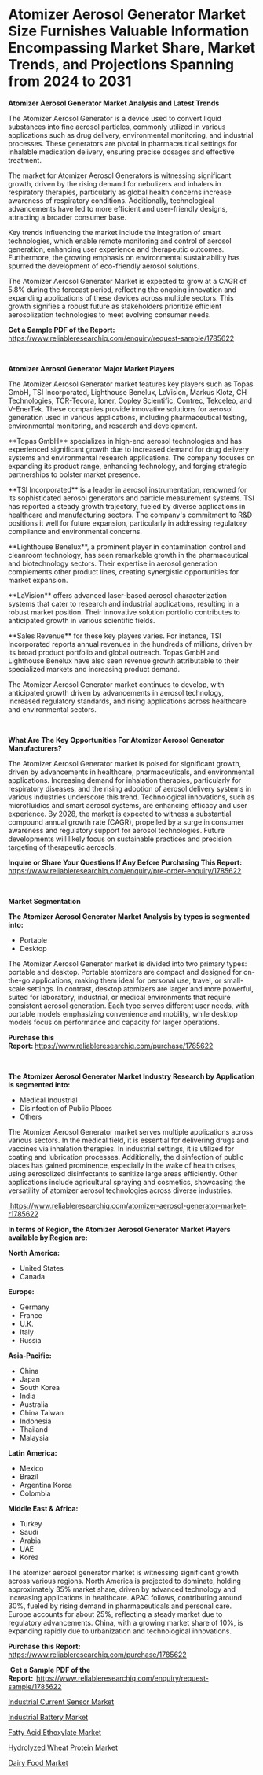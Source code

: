 <p><h1>Atomizer Aerosol Generator Market Size Furnishes Valuable Information Encompassing Market Share, Market Trends, and Projections Spanning from 2024 to 2031</h1></p><p><strong>Atomizer Aerosol Generator Market Analysis and Latest Trends</strong></p>
<p><p>The Atomizer Aerosol Generator is a device used to convert liquid substances into fine aerosol particles, commonly utilized in various applications such as drug delivery, environmental monitoring, and industrial processes. These generators are pivotal in pharmaceutical settings for inhalable medication delivery, ensuring precise dosages and effective treatment. </p><p>The market for Atomizer Aerosol Generators is witnessing significant growth, driven by the rising demand for nebulizers and inhalers in respiratory therapies, particularly as global health concerns increase awareness of respiratory conditions. Additionally, technological advancements have led to more efficient and user-friendly designs, attracting a broader consumer base.</p><p>Key trends influencing the market include the integration of smart technologies, which enable remote monitoring and control of aerosol generation, enhancing user experience and therapeutic outcomes. Furthermore, the growing emphasis on environmental sustainability has spurred the development of eco-friendly aerosol solutions.</p><p>The Atomizer Aerosol Generator Market is expected to grow at a CAGR of 5.8% during the forecast period, reflecting the ongoing innovation and expanding applications of these devices across multiple sectors. This growth signifies a robust future as stakeholders prioritize efficient aerosolization technologies to meet evolving consumer needs.</p></p>
<p><strong>Get a Sample PDF of the Report:&nbsp;</strong> <a href="https://www.reliableresearchiq.com/enquiry/request-sample/1785622?utm_campaign=1102&utm_medium=2&utm_source=Github&utm_content=ia&utm_term=09102024&utm_id=atomizer-aerosol-generator">https://www.reliableresearchiq.com/enquiry/request-sample/1785622</a></p>
<p>&nbsp;</p>
<p><strong>Atomizer Aerosol Generator Major Market Players</strong></p>
<p><p>The Atomizer Aerosol Generator market features key players such as Topas GmbH, TSI Incorporated, Lighthouse Benelux, LaVision, Markus Klotz, CH Technologies, TCR-Tecora, Ioner, Copley Scientific, Contrec, Tekceleo, and V-EnerTek. These companies provide innovative solutions for aerosol generation used in various applications, including pharmaceutical testing, environmental monitoring, and research and development.</p><p>**Topas GmbH** specializes in high-end aerosol technologies and has experienced significant growth due to increased demand for drug delivery systems and environmental research applications. The company focuses on expanding its product range, enhancing technology, and forging strategic partnerships to bolster market presence.</p><p>**TSI Incorporated** is a leader in aerosol instrumentation, renowned for its sophisticated aerosol generators and particle measurement systems. TSI has reported a steady growth trajectory, fueled by diverse applications in healthcare and manufacturing sectors. The company's commitment to R&D positions it well for future expansion, particularly in addressing regulatory compliance and environmental concerns.</p><p>**Lighthouse Benelux**, a prominent player in contamination control and cleanroom technology, has seen remarkable growth in the pharmaceutical and biotechnology sectors. Their expertise in aerosol generation complements other product lines, creating synergistic opportunities for market expansion.</p><p>**LaVision** offers advanced laser-based aerosol characterization systems that cater to research and industrial applications, resulting in a robust market position. Their innovative solution portfolio contributes to anticipated growth in various scientific fields.</p><p>**Sales Revenue** for these key players varies. For instance, TSI Incorporated reports annual revenues in the hundreds of millions, driven by its broad product portfolio and global outreach. Topas GmbH and Lighthouse Benelux have also seen revenue growth attributable to their specialized markets and increasing product demand.</p><p>The Atomizer Aerosol Generator market continues to develop, with anticipated growth driven by advancements in aerosol technology, increased regulatory standards, and rising applications across healthcare and environmental sectors.</p></p>
<p>&nbsp;</p>
<p><strong>What Are The Key Opportunities For Atomizer Aerosol Generator Manufacturers?</strong></p>
<p><p>The Atomizer Aerosol Generator market is poised for significant growth, driven by advancements in healthcare, pharmaceuticals, and environmental applications. Increasing demand for inhalation therapies, particularly for respiratory diseases, and the rising adoption of aerosol delivery systems in various industries underscore this trend. Technological innovations, such as microfluidics and smart aerosol systems, are enhancing efficacy and user experience. By 2028, the market is expected to witness a substantial compound annual growth rate (CAGR), propelled by a surge in consumer awareness and regulatory support for aerosol technologies. Future developments will likely focus on sustainable practices and precision targeting of therapeutic aerosols.</p></p>
<p><strong>Inquire or Share Your Questions If Any Before Purchasing This Report:</strong> <a href="https://www.reliableresearchiq.com/enquiry/pre-order-enquiry/1785622?utm_campaign=1102&utm_medium=2&utm_source=Github&utm_content=ia&utm_term=09102024&utm_id=atomizer-aerosol-generator">https://www.reliableresearchiq.com/enquiry/pre-order-enquiry/1785622</a></p>
<p>&nbsp;</p>
<p><strong>Market Segmentation</strong></p>
<p><strong>The Atomizer Aerosol Generator Market Analysis by types is segmented into:</strong></p>
<p><ul><li>Portable</li><li>Desktop</li></ul></p>
<p><p>The Atomizer Aerosol Generator market is divided into two primary types: portable and desktop. Portable atomizers are compact and designed for on-the-go applications, making them ideal for personal use, travel, or small-scale settings. In contrast, desktop atomizers are larger and more powerful, suited for laboratory, industrial, or medical environments that require consistent aerosol generation. Each type serves different user needs, with portable models emphasizing convenience and mobility, while desktop models focus on performance and capacity for larger operations.</p></p>
<p><strong>Purchase this Report:&nbsp;</strong><a href="https://www.reliableresearchiq.com/purchase/1785622?utm_campaign=1102&utm_medium=2&utm_source=Github&utm_content=ia&utm_term=09102024&utm_id=atomizer-aerosol-generator">https://www.reliableresearchiq.com/purchase/1785622</a></p>
<p>&nbsp;</p>
<p><strong>The Atomizer Aerosol Generator Market Industry Research by Application is segmented into:</strong></p>
<p><ul><li>Medical Industrial</li><li>Disinfection of Public Places</li><li>Others</li></ul></p>
<p><p>The Atomizer Aerosol Generator market serves multiple applications across various sectors. In the medical field, it is essential for delivering drugs and vaccines via inhalation therapies. In industrial settings, it is utilized for coating and lubrication processes. Additionally, the disinfection of public places has gained prominence, especially in the wake of health crises, using aerosolized disinfectants to sanitize large areas efficiently. Other applications include agricultural spraying and cosmetics, showcasing the versatility of atomizer aerosol technologies across diverse industries.</p></p>
<p><a href="https://www.reliableresearchiq.com/atomizer-aerosol-generator-market-r1785622?utm_campaign=1102&utm_medium=2&utm_source=Github&utm_content=ia&utm_term=09102024&utm_id=atomizer-aerosol-generator">&nbsp;https://www.reliableresearchiq.com/atomizer-aerosol-generator-market-r1785622</a></p>
<p><strong>In terms of Region, the Atomizer Aerosol Generator Market Players available by Region are:</strong></p>
<p>
    <p> <strong> North America: </strong>
        <ul>
            <li>United States</li>
            <li>Canada</li>
        </ul>
        </p> 
    <p> <strong> Europe: </strong>
        <ul>
            <li>Germany</li>
            <li>France</li>
            <li>U.K.</li>
            <li>Italy</li>
            <li>Russia</li>
        </ul>
        </p> 
    <p> <strong> Asia-Pacific: </strong>
        <ul>
            <li>China</li>
            <li>Japan</li>
            <li>South Korea</li>
            <li>India</li>
            <li>Australia</li>
            <li>China Taiwan</li>
            <li>Indonesia</li>
            <li>Thailand</li>
            <li>Malaysia</li>
        </ul>
        </p> 
    <p> <strong> Latin America: </strong>
        <ul>
            <li>Mexico</li>
            <li>Brazil</li>
            <li>Argentina Korea</li>
            <li>Colombia</li>
        </ul>
        </p> 
    <p> <strong> Middle East & Africa: </strong>
        <ul>
            <li>Turkey</li>
            <li>Saudi</li>
            <li>Arabia</li>
            <li>UAE</li>
            <li>Korea</li>
        </ul>
    </p>
    </p>
<p><p>The atomizer aerosol generator market is witnessing significant growth across various regions. North America is projected to dominate, holding approximately 35% market share, driven by advanced technology and increasing applications in healthcare. APAC follows, contributing around 30%, fueled by rising demand in pharmaceuticals and personal care. Europe accounts for about 25%, reflecting a steady market due to regulatory advancements. China, with a growing market share of 10%, is expanding rapidly due to urbanization and technological innovations.</p></p>
<p><strong>Purchase this Report: </strong><a href="https://www.reliableresearchiq.com/purchase/1785622?utm_campaign=1102&utm_medium=2&utm_source=Github&utm_content=ia&utm_term=09102024&utm_id=atomizer-aerosol-generator">https://www.reliableresearchiq.com/purchase/1785622</a></p>
<p>&nbsp;<strong>Get a Sample PDF of the Report:&nbsp;&nbsp;</strong><a href="https://www.reliableresearchiq.com/enquiry/request-sample/1785622?utm_campaign=1102&utm_medium=2&utm_source=Github&utm_content=ia&utm_term=09102024&utm_id=atomizer-aerosol-generator">https://www.reliableresearchiq.com/enquiry/request-sample/1785622</a></p>
<p><strong></strong></p>
<p><p><a href="https://www.linkedin.com/pulse/mapping-industrial-current-sensor-market-trends-challenges-zqwoe?utm_campaign=1102&utm_medium=2&utm_source=Github&utm_content=ia&utm_term=09102024&utm_id=atomizer-aerosol-generator">Industrial Current Sensor Market</a></p><p><a href="https://www.linkedin.com/pulse/strategic-insights-global-industrial-battery-market-trends-2024-phloe?utm_campaign=1102&utm_medium=2&utm_source=Github&utm_content=ia&utm_term=09102024&utm_id=atomizer-aerosol-generator">Industrial Battery Market</a></p><p><a href="https://www.linkedin.com/pulse/fatty-acid-ethoxylate-market-evolution-future-outlook-forecasting-1cnge?utm_campaign=1102&utm_medium=2&utm_source=Github&utm_content=ia&utm_term=09102024&utm_id=atomizer-aerosol-generator">Fatty Acid Ethoxylate Market</a></p><p><a href="https://issuu.com/reportprime-2/docs/hydrolyzed-wheat-protein-market-siz_e5e3bcc246f001?utm_campaign=1102&utm_medium=2&utm_source=Github&utm_content=ia&utm_term=09102024&utm_id=atomizer-aerosol-generator">Hydrolyzed Wheat Protein Market</a></p><p><a href="https://issuu.com/reportprime-2/docs/dairy-food-market-size-2030.pptx_d12f467b8fb2b6?utm_campaign=1102&utm_medium=2&utm_source=Github&utm_content=ia&utm_term=09102024&utm_id=atomizer-aerosol-generator">Dairy Food Market</a></p></p>